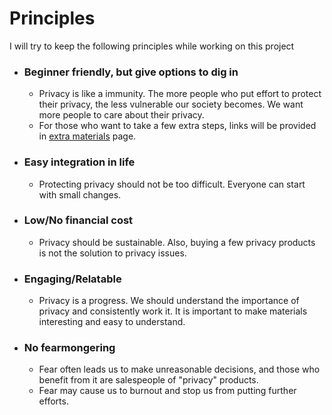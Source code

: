# Principles
I will try to keep the following principles while working on this project

- ### Beginner friendly, but give options to dig in
    - Privacy is like a immunity. The more people who put effort to protect their privacy, the less vulnerable our society becomes. We want more people to care about their privacy.
    - For those who want to take a few extra steps, links will be provided in [extra materials](#) page.

- ### Easy integration in life
    - Protecting privacy should not be too difficult. Everyone can start with small changes.

- ### Low/No financial cost
    - Privacy should be sustainable. Also, buying a few privacy products is not the solution to privacy issues.

- ### Engaging/Relatable
    - Privacy is a progress. We should understand the importance of privacy and consistently work it. It is important to make materials interesting and easy to understand.

- ### No fearmongering
    - Fear often leads us to make unreasonable decisions, and those who benefit from it are salespeople of "privacy" products.
    - Fear may cause us to burnout and stop us from putting further efforts.